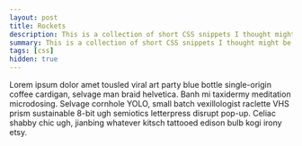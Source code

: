 ```yaml
---
layout: post
title: Rockets
description: This is a collection of short CSS snippets I thought might be useful for beginners
summary: This is a collection of short CSS snippets I thought might be useful for beginners.
tags: [css]
hidden: true
---
```


Lorem ipsum dolor amet tousled viral art party blue bottle single-origin coffee cardigan, selvage man braid helvetica. Banh mi taxidermy meditation microdosing. Selvage cornhole YOLO, small batch vexillologist raclette VHS prism sustainable 8-bit ugh semiotics letterpress disrupt pop-up. Celiac shabby chic ugh, jianbing whatever kitsch tattooed edison bulb kogi irony etsy.

